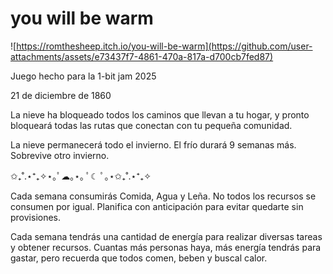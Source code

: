 # you will be warm

![https://romthesheep.itch.io/you-will-be-warm](https://github.com/user-attachments/assets/e73437f7-4861-470a-817a-d700cb7fed87)


Juego hecho para la 1-bit jam 2025

21 de diciembre de 1860

La nieve ha bloqueado todos los caminos que llevan a tu hogar, y pronto bloqueará todas las rutas que conectan con tu pequeña comunidad.

La nieve permanecerá todo el invierno. El frío durará 9 semanas más.
Sobrevive otro invierno.

✩₊˚.⋆⁺₊✧⋆｡ﾟ☁︎｡⋆｡ ﾟ☾ ﾟ｡⋆✩₊˚.⋆⁺₊✧

Cada semana consumirás Comida, Agua y Leña.
No todos los recursos se consumen por igual.
Planifica con anticipación para evitar quedarte sin provisiones.

Cada semana tendrás una cantidad de energía para realizar diversas tareas y obtener recursos.
Cuantas más personas haya, más energía tendrás para gastar,
pero recuerda que todos comen, beben y buscal calor.
